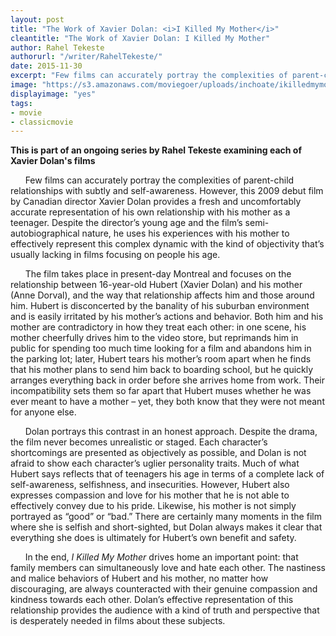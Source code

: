 ```yaml
---
layout: post
title: "The Work of Xavier Dolan: <i>I Killed My Mother</i>"
cleantitle: "The Work of Xavier Dolan: I Killed My Mother"
author: Rahel Tekeste
authorurl: "/writer/RahelTekeste/"
date: 2015-11-30
excerpt: "Few films can accurately portray the complexities of parent-child relationships with subtly and self-awareness. However, this 2009 debut film by Canadian director Xavier Dolan provides a fresh and uncomfortably accurate representation of his own relationship with his mother as a teenager."
image: "https://s3.amazonaws.com/moviegoer/uploads/inchoate/ikilledmymother.jpg"
displayimage: "yes"
tags: 
- movie
- classicmovie
---
```

**This is part of an ongoing series by Rahel Tekeste examining each of Xavier Dolan's films**

&nbsp;&nbsp;&nbsp;&nbsp;&nbsp;&nbsp;Few films can accurately portray the complexities of parent-child relationships with subtly and self-awareness. However, this 2009 debut film by Canadian director Xavier Dolan provides a fresh and uncomfortably accurate representation of his own relationship with his mother as a teenager. Despite the director’s young age and the film’s semi-autobiographical nature, he uses his experiences with his mother to effectively represent this complex dynamic with the kind of objectivity that’s usually lacking in films focusing on people his age.

&nbsp;&nbsp;&nbsp;&nbsp;&nbsp;&nbsp;The film takes place in present-day Montreal and focuses on the relationship between 16-year-old Hubert (Xavier Dolan) and his mother (Anne Dorval), and the way that relationship affects him and those around him. Hubert is disconcerted by the banality of his suburban environment and is easily irritated by his mother’s actions and behavior. Both him and his mother are contradictory in how they treat each other: in one scene, his mother cheerfully drives him to the video store, but reprimands him in public for spending too much time looking for a film and abandons him in the parking lot; later, Hubert tears his mother’s room apart when he finds that his mother plans to send him back to boarding school, but he quickly arranges everything back in order before she arrives home from work. Their incompatibility sets them so far apart that Hubert muses whether he was ever meant to have a mother – yet, they both know that they were not meant for anyone else.

&nbsp;&nbsp;&nbsp;&nbsp;&nbsp;&nbsp;Dolan portrays this contrast in an honest approach. Despite the drama, the film never becomes unrealistic or staged. Each character’s shortcomings are presented as objectively as possible, and Dolan is not afraid to show each character’s uglier personality traits. Much of what Hubert says reflects that of teenagers his age in terms of a complete lack of self-awareness, selfishness, and insecurities. However, Hubert also expresses compassion and love for his mother that he is not able to effectively convey due to his pride. Likewise, his mother is not simply portrayed as “good” or “bad.” There are certainly many moments in the film where she is selfish and short-sighted, but Dolan always makes it clear that everything she does is ultimately for Hubert’s own benefit and safety.

&nbsp;&nbsp;&nbsp;&nbsp;&nbsp;&nbsp;In the end, *I Killed My Mother* drives home an important point: that family members can simultaneously love and hate each other. The nastiness and malice behaviors of Hubert and his mother, no matter how discouraging, are always counteracted with their genuine compassion and kindness towards each other. Dolan’s effective representation of this relationship provides the audience with a kind of truth and perspective that is desperately needed in films about these subjects.
